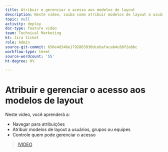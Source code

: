 ```yaml
---
title: Atribuir e gerenciar o acesso aos modelos de layout
description: Neste vídeo, saiba como atribuir modelos de layout a usuários e controlar quem pode gerenciar o acesso.
topic: null
activity: deploy
doc-type: feature video
team: Technical Marketing
kt: Jira ticket
role: Admin
source-git-commit: 650e4d346e1792863930dcebafacab4c88f2a8bc
workflow-type: tm+mt
source-wordcount: '55'
ht-degree: 0%

---
```


# Atribuir e gerenciar o acesso aos modelos de layout

Neste vídeo, você aprenderá a:

* Navegar para atribuições
* Atribuir modelos de layout a usuários, grupos ou equipes
* Controle quem pode gerenciar o acesso

>[!VIDEO](https://video.tv.adobe.com/v/335080/?quality=12&learn=on)
